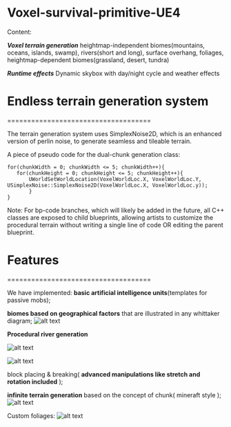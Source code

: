 # Voxel-survival-primitive-UE4

Content:

***Voxel terrain generation***
heightmap-independent biomes(mountains, oceans, islands, swamp), rivers(short and long), surface overhang, foliages, heightmap-dependent biomes(grassland, desert, tundra)

***Runtime effects***
Dynamic skybox with day/night cycle and weather effects

# Endless terrain generation system

====================================

The terrain generation system uses SimplexNoise2D, which is an enhanced version of perlin noise, to generate seamless and tileable terrain.

A piece of pseudo code for the dual-chunk generation class:
```
for(chunkWidth = 0; chunkWidth <= 5; chunkWidth++){
   for(chunkHeight = 0; chunkHeight <= 5; chunkHeight++){
       UWorldSetWorldLocation(VoxelWorldLoc.X, VoxelWorldLoc.Y, USimplexNoise::SimplexNoise2D(VoxelWorldLoc.X, VoxelWorldLoc.y));
       }
}
```
       
Note: For bp-code branches, which will likely be added in the future, all C++ classes are exposed to child blueprints, allowing artists to customize the procedural terrain without writing a single line of code OR editing the parent blueprint.

# Features

====================================

We have implemented: 
**basic artificial intelligence units**(templates for passive mobs);

**biomes based on geographical factors** that are illustrated in any whittaker diagram;
![alt text](https://i1.wp.com/cplusplusgametricks.files.wordpress.com/2017/12/screen-shot-2017-12-12-at-4-27-05-pm.png?ssl=1&w=450)

**Procedural river generation**


![alt text](https://i2.wp.com/cplusplusgametricks.files.wordpress.com/2017/12/screen-shot-2017-12-10-at-7-44-37-pm.png?ssl=1&w=450)

![alt text](https://i1.wp.com/cplusplusgametricks.files.wordpress.com/2017/12/screen-shot-2017-12-11-at-9-24-47-pm.png?ssl=1&w=450)

block placing & breaking( **advanced manipulations like stretch and rotation included** );

**infinite terrain generation** based on the concept of chunk( mineraft style );
![alt text](https://cplusplusgametricks.files.wordpress.com/2017/06/screen-shot-2017-06-03-at-11-53-39-pm.png?w=880&h=612)

Custom foliages:
![alt text](https://cplusplusgametricks.files.wordpress.com/2017/06/screen-shot-2017-06-04-at-10-10-51-pm1.png?w=1352)

       

          

